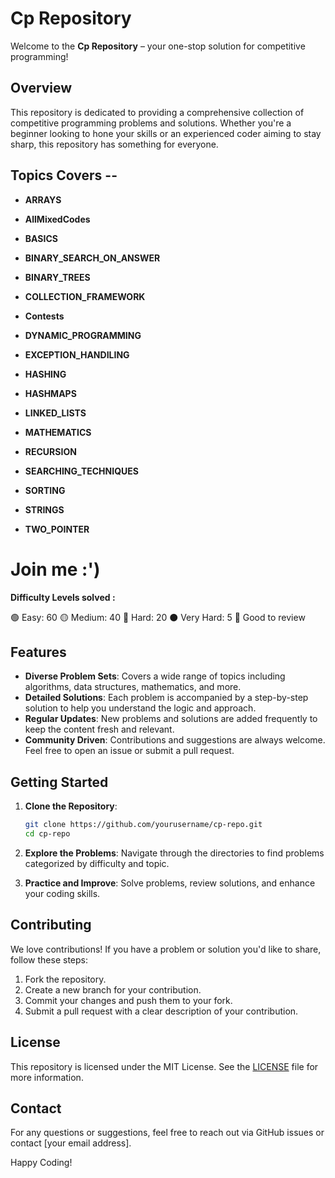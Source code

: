 # Cp Repository

Welcome to the **Cp Repository** – your one-stop solution for competitive programming!

## Overview

This repository is dedicated to providing a comprehensive collection of competitive programming problems and solutions. Whether you're a beginner looking to hone your skills or an experienced coder aiming to stay sharp, this repository has something for everyone.

## Topics Covers --

- **ARRAYS**

- **AllMixedCodes**

- **BASICS**

- **BINARY_SEARCH_ON_ANSWER**

- **BINARY_TREES**

- **COLLECTION_FRAMEWORK**

- **Contests**

- **DYNAMIC_PROGRAMMING**

- **EXCEPTION_HANDILING**

- **HASHING**

- **HASHMAPS**

- **LINKED_LISTS**

- **MATHEMATICS**

- **RECURSION**

- **SEARCHING_TECHNIQUES**

- **SORTING**

- **STRINGS**

- **TWO_POINTER**
 
# Join me :')

**Difficulty Levels solved :**

 🟢 Easy: 60 
 🟡 Medium: 40 
 🔴 Hard:  20
 ⚫️ Very Hard: 5
 🌟 Good to review

## Features

- **Diverse Problem Sets**: Covers a wide range of topics including algorithms, data structures, mathematics, and more.
- **Detailed Solutions**: Each problem is accompanied by a step-by-step solution to help you understand the logic and approach.
- **Regular Updates**: New problems and solutions are added frequently to keep the content fresh and relevant.
- **Community Driven**: Contributions and suggestions are always welcome. Feel free to open an issue or submit a pull request.

## Getting Started

1. **Clone the Repository**:
    ```bash
    git clone https://github.com/yourusername/cp-repo.git
    cd cp-repo
    ```

2. **Explore the Problems**: Navigate through the directories to find problems categorized by difficulty and topic.

3. **Practice and Improve**: Solve problems, review solutions, and enhance your coding skills.

## Contributing

We love contributions! If you have a problem or solution you'd like to share, follow these steps:
1. Fork the repository.
2. Create a new branch for your contribution.
3. Commit your changes and push them to your fork.
4. Submit a pull request with a clear description of your contribution.

## License

This repository is licensed under the MIT License. See the [LICENSE](LICENSE) file for more information.

## Contact

For any questions or suggestions, feel free to reach out via GitHub issues or contact [your email address].

Happy Coding!
